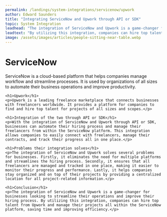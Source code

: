 ```yaml
---
permalink: /landings/system-integrations/servicenow/upwork
author: Edward Saunders
title: "Integrating ServiceNow and Upwork through API or SDK"
topic: System Integration
leadhead: "The integration of ServiceNow and Upwork is a game-changer for businesses looking to streamline their operations and improve their hiring process"
leadtext: "By utilizing this integration, companies can hire top talent from Upwork and manage their projects all within the ServiceNow platform, saving time and improving efficiency."
image: /assets/images/articles/people-sitting-near-table.webp
---
```

<div class="arttext">    <h1>ServiceNow</h1>
    <p>ServiceNow is a cloud-based platform that helps companies manage workflow and streamline processes. It is used by organizations of all sizes to automate their business operations and improve productivity.</p>

    <h1>Upwork</h1>
    <p>Upwork is a leading freelance marketplace that connects businesses with freelancers worldwide. It provides a platform for companies to find and hire top talent for projects of all sizes and scopes.</p>

    <h1>Integration of the two through API or SDK</h1>
    <p>With the integration of ServiceNow and Upwork through API or SDK, businesses can automate their hiring process and manage their freelancers from within the ServiceNow platform. This integration allows companies to easily connect with freelancers, manage their contracts, and track their progress all in one place.</p>

    <h1>Problems their integration solves</h1>
    <p>The integration of ServiceNow and Upwork solves several problems for businesses. Firstly, it eliminates the need for multiple platforms and streamlines the hiring process. Secondly, it ensures that all freelancers are managed and tracked in one place, making it easier to monitor their progress and performance. Lastly, it helps companies stay organized and on top of their projects by providing a centralized location for all project-related information.</p>

    <h1>Conclusion</h1>
    <p>The integration of ServiceNow and Upwork is a game-changer for businesses looking to streamline their operations and improve their hiring process. By utilizing this integration, companies can hire top talent from Upwork and manage their projects all within the ServiceNow platform, saving time and improving efficiency.</p>
</div>
